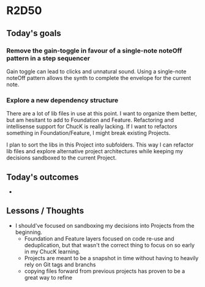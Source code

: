 # R2D50

## Today's goals
### Remove the gain-toggle in favour of a single-note noteOff pattern in a step sequencer
Gain toggle can lead to clicks and unnatural sound. Using a single-note noteOff pattern allows the synth to complete the envelope for the current note.

### Explore a new dependency structure
There are a lot of lib files in use at this point. I want to organize them better, but am hesitant to add to Foundation and Feature. Refactoring and intellisense support for ChucK is really lacking. If I want to refactors something in Foundation/Feature, I might break existing Projects. 

I plan to sort the libs in this Project into subfolders. This way I can refactor lib files and explore alternative project architectures while keeping my decisions sandboxed to the current Project.

## Today's outcomes
- 

## Lessons / Thoughts
- I should've focused on sandboxing my decisions into Projects from the beginning.
  - Foundation and Feature layers focused on code re-use and deduplication, but that wasn't the correct thing to focus on so early in my ChucK learning.
  - Projects are meant to be a snapshot in time without having to heavily rely on Git tags and branchs
  - copying files forward from previous projects has proven to be a great way to refine
